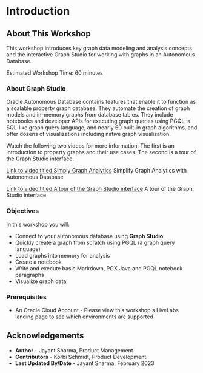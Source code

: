 # Introduction

## About This Workshop

This workshop introduces key graph data modeling and analysis concepts and the interactive Graph Studio for working with graphs in an Autonomous Database.

Estimated Workshop Time: 60 minutes

### About Graph Studio
Oracle Autonomous Database contains features that enable it to function as a scalable property graph database. They automate the creation of graph models and in-memory graphs from database tables. They  include notebooks and developer APIs for executing graph queries using PGQL, a SQL-like graph query language, and nearly 60 built-in graph algorithms, and offer dozens of visualizations including native graph visualization.

Watch the following two videos for more information. The first is an introduction to property graphs and their use cases. The second is a tour of the Graph Studio interface.

[Link to video titled Simply Graph Analytics](youtube:v55hU30Mb0s)   Simplify Graph Analytics with Autonomous Database   

[Link to video titled A tour of the Graph Studio interface](youtube:URdchKSsy3E)   A tour of the Graph Studio interface

### Objectives

In this workshop you will:
* Connect to your autonomous database using **Graph Studio**
* Quickly create a graph from scratch using PGQL (a graph query language)
* Load graphs into memory for analysis
* Create a notebook
* Write and execute basic Markdown, PGX Java and PGQL notebook paragraphs
* Visualize graph data

### Prerequisites
* An Oracle Cloud Account - Please view this workshop's LiveLabs landing page to see which environments are supported

## Acknowledgements
* **Author** - Jayant Sharma, Product Management
* **Contributors** -  Korbi Schmidt, Product Development
* **Last Updated By/Date** - Jayant Sharma, February 2023
